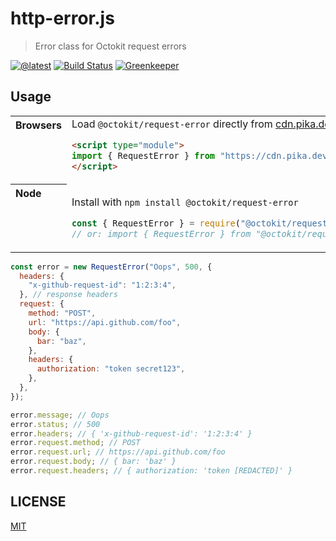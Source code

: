 # http-error.js

> Error class for Octokit request errors

[![@latest](https://img.shields.io/npm/v/@octokit/request-error.svg)](https://www.npmjs.com/package/@octokit/request-error)
[![Build Status](https://github.com/octokit/request-error.js/workflows/Test/badge.svg)](https://github.com/octokit/request-error.js/actions?query=workflow%3ATest)
[![Greenkeeper](https://badges.greenkeeper.io/octokit/request-error.js.svg)](https://greenkeeper.io/)

## Usage

<table>
<tbody valign=top align=left>
<tr><th>
Browsers
</th><td width=100%>
Load <code>@octokit/request-error</code> directly from <a href="https://cdn.pika.dev">cdn.pika.dev</a>
        
```html
<script type="module">
import { RequestError } from "https://cdn.pika.dev/@octokit/request-error";
</script>
```

</td></tr>
<tr><th>
Node
</th><td>

Install with <code>npm install @octokit/request-error</code>

```js
const { RequestError } = require("@octokit/request-error");
// or: import { RequestError } from "@octokit/request-error";
```

</td></tr>
</tbody>
</table>

```js
const error = new RequestError("Oops", 500, {
  headers: {
    "x-github-request-id": "1:2:3:4",
  }, // response headers
  request: {
    method: "POST",
    url: "https://api.github.com/foo",
    body: {
      bar: "baz",
    },
    headers: {
      authorization: "token secret123",
    },
  },
});

error.message; // Oops
error.status; // 500
error.headers; // { 'x-github-request-id': '1:2:3:4' }
error.request.method; // POST
error.request.url; // https://api.github.com/foo
error.request.body; // { bar: 'baz' }
error.request.headers; // { authorization: 'token [REDACTED]' }
```

## LICENSE

[MIT](LICENSE)

